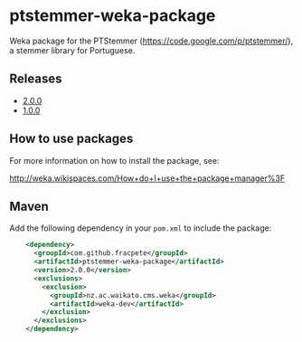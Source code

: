 ptstemmer-weka-package
======================

Weka package for the PTStemmer (https://code.google.com/p/ptstemmer/), a stemmer
library for Portuguese.


Releases
--------

* [2.0.0](https://github.com/fracpete/ptstemmer-weka-package/releases/download/v2.0.0/ptstemmer-2.0.0.zip)
* [1.0.0](https://github.com/fracpete/ptstemmer-weka-package/releases/download/v1.0.0/ptstemmer-1.0.0.zip)


How to use packages
-------------------

For more information on how to install the package, see:

http://weka.wikispaces.com/How+do+I+use+the+package+manager%3F


Maven
-----

Add the following dependency in your `pom.xml` to include the package:

```xml
    <dependency>
      <groupId>com.github.fracpete</groupId>
      <artifactId>ptstemmer-weka-package</artifactId>
      <version>2.0.0</version>
      <exclusions>
        <exclusion>
          <groupId>nz.ac.waikato.cms.weka</groupId>
          <artifactId>weka-dev</artifactId>
        </exclusion>
      </exclusions>
    </dependency>
```

